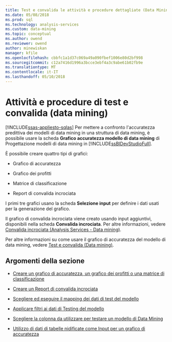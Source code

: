 ```yaml
---
title: Test e convalida le attività e procedure dettagliate (Data Mining) | Documenti Microsoft
ms.date: 05/08/2018
ms.prod: sql
ms.technology: analysis-services
ms.custom: data-mining
ms.topic: conceptual
ms.author: owend
ms.reviewer: owend
author: minewiskan
manager: kfile
ms.openlocfilehash: cbbfc1a1d37c069a49a090fbef1006e80d2bf998
ms.sourcegitcommit: c12a7416d1996a3bcce3ebf4a3c9abe61b02fb9e
ms.translationtype: MT
ms.contentlocale: it-IT
ms.lasthandoff: 05/10/2018
---
```

# <a name="testing-and-validation-tasks-and-how-tos-data-mining"></a>Attività e procedure di test e convalida (data mining)
[!INCLUDE[ssas-appliesto-sqlas](../../includes/ssas-appliesto-sqlas.md)]
  Per mettere a confronto l'accuratezza predittiva dei modelli di data mining in una struttura di data mining, è possibile usare la scheda **Grafico accuratezza modello di data mining** di Progettazione modelli di data mining in [!INCLUDE[ssBIDevStudioFull](../../includes/ssbidevstudiofull-md.md)].  
  
 È possibile creare quattro tipi di grafici:  
  
-   Grafico di accuratezza  
  
-   Grafico dei profitti  
  
-   Matrice di classificazione  
  
-   Report di convalida incrociata  
  
 I primi tre grafici usano la scheda **Selezione input** per definire i dati usati per la generazione del grafico.  
  
 Il grafico di convalida incrociata viene creato usando input aggiuntivi, disponibili nella scheda **Convalida incrociata**. Per altre informazioni, vedere [Convalida incrociata &#40;Analysis Services - Data mining&#41;](../../analysis-services/data-mining/cross-validation-analysis-services-data-mining.md).  
  
 Per altre informazioni su come usare il grafico di accuratezza del modello di data mining, vedere [Test e convalida &#40;Data mining&#41;](../../analysis-services/data-mining/testing-and-validation-data-mining.md).  
  
## <a name="in-this-section"></a>Argomenti della sezione  
  
-   [Creare un grafico di accuratezza, un grafico dei profitti o una matrice di classificazione](../../analysis-services/data-mining/create-a-lift-chart-profit-chart-or-classification-matrix.md)  
  
-   [Creare un Report di convalida incrociata](../../analysis-services/data-mining/create-a-cross-validation-report.md)  
  
-   [Scegliere ed eseguire il mapping dei dati di test del modello](../../analysis-services/data-mining/choose-and-map-model-testing-data.md)  
  
-   [Applicare filtri ai dati di Testing del modello](../../analysis-services/data-mining/apply-filters-to-model-testing-data.md)  
  
-   [Scegliere la colonna da utilizzare per testare un modello di Data Mining](../../analysis-services/data-mining/choose-the-column-to-use-for-testing-a-mining-model.md)  
  
-   [Utilizzo di dati di tabelle nidificate come Input per un grafico di accuratezza](../../analysis-services/data-mining/using-nested-table-data-as-an-input-for-an-accuracy-chart.md)  
  
  
